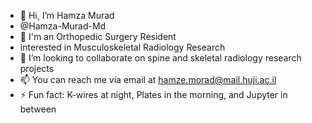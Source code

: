 - 👋 Hi, I’m Hamza Murad 
- @Hamza-Murad-Md
- 🏥 I'm an Orthopedic Surgery Resident
- interested in Musculoskeletal Radiology Research
- 💞️ I’m looking to collaborate on spine and skeletal radiology research projects
- 📫 You can reach me via email at hamze.morad@mail.huji.ac.il
- ⚡ Fun fact: K-wires at night, Plates in the morning, and Jupyter in between
